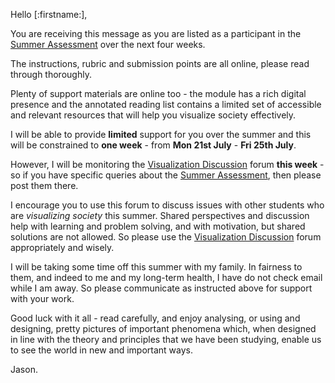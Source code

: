 
Hello [:firstname:],

You are receiving this message as you are listed as a participant in the [Summer Assessment](https://moodle4.city.ac.uk/course/view.php?id=14949#section-19) over the next four weeks.

The instructions, rubric and submission points are all online, please read through thoroughly.

Plenty of support materials are online too - the module has a rich digital presence and the annotated reading list contains a limited set of accessible and relevant resources that will help you visualize society effectively.

I will be able to provide <b>limited</b> support for you over the summer and this will be constrained to <b>one week</b> - from <b>Mon 21st July</b> -  <b>Fri 25th July</b>. 

However, I will be monitoring the [Visualization Discussion](https://moodle4.city.ac.uk/mod/forum/view.php?id=824647) forum **this week** - so if you have specific queries about the [Summer Assessment](https://moodle4.city.ac.uk/course/view.php?id=14949#section-19), then please post them there.

I encourage you to use this forum to discuss issues with other students who are _visualizing society_ this summer. Shared perspectives and discussion help with learning and problem solving, and with motivation, but shared solutions are not allowed. So please use the [Visualization Discussion](https://moodle4.city.ac.uk/mod/forum/view.php?id=824647) forum appropriately and wisely.

I will be taking some time off this summer with my family. In fairness to them, and indeed to me and my long-term health, I have do not check email while I am away. So please communicate as instructed above for support with your work.

Good luck with it all - read carefully, and enjoy analysing, or using and designing, pretty pictures of important phenomena which, when designed in line with the theory and principles that we have been studying, enable us to see the world in new and important ways.

Jason.